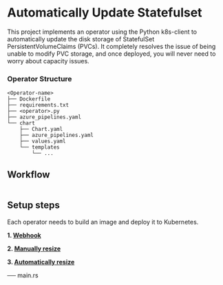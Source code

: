 # Automatically Update Statefulset
This project implements an operator using the Python k8s-client to automatically update the disk storage of StatefulSet PersistentVolumeClaims (PVCs). It completely resolves the issue of being unable to modify PVC storage, and once deployed, you will never need to worry about capacity issues.

### Operator Structure
```
<Operator-name>
├── Dockerfile
├── requirements.txt
├── <operator>.py
├── azure_pipelines.yaml
└── chart
    ├── Chart.yaml
    ├── azure_pipelines.yaml
    ├── values.yaml
    └── templates
        └── ...
```

## Workflow
```mermaid

```

## Setup steps

Each operator needs to build an image and deploy it to Kubernetes.

**1. [Webhook](https://github.com/pong1013/resize-statefulset-operator/blob/main/webhook/README.md)**

**2. [Manually resize]()**

**3. [Automatically resize]()**

── main.rs
```
